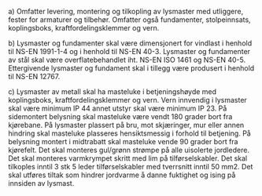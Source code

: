 a) Omfatter levering, montering og tilkopling av lysmaster med utliggere, fester for armaturer og tilbehør. Omfatter også fundamenter, stolpeinnsats, koplingsboks, kraftfordelingsklemmer og vern.

b) Lysmaster og fundamenter skal være dimensjonert for vindlast i henhold til NS-EN 1991-1-4 og i henhold til NS-EN 40-3. Lysmaster og fundamenter av stål skal være overflatebehandlet iht. NS-EN ISO 1461 og NS-EN 40-5. Ettergivende lysmaster og fundament skal i tillegg være produsert i henhold til NS-EN 12767.

c) Lysmaster av metall skal ha masteluke i betjeningshøyde med koplingsboks, kraftfordelingsklemmer og vern. Vern innvendig i lysmaster skal være minimum IP 44 annet utstyr skal være minimum IP 23. På sidemontert belysning skal masteluke være vendt 180 grader bort fra kjørebane. På lysmaster plassert på bru, mot skjæringer, mur eller annen hindring skal masteluke plasseres hensiktsmessig i forhold til betjening. På belysning montert i midtrabatt skal masteluke vende 90 grader bort fra kjørefelt. Det skal monteres gul/grønn strømpe på alle uisolerte jordledere. Det skal monteres varmkrympet skritt med lim på tilførselskabler. Det skal tilkoples inntil 3 stk 5 leder tilførselskabler med tverrsnitt inntil 50 mm2. Det skal utføres tiltak som hindrer jordvarme å danne fuktighet og ising på innsiden av lysmast.

